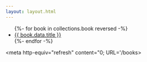```yaml
---
layout: layout.html
---
```


<ul>
{%- for book in collections.book reversed -%}
  <li>
    <a href="{{book.url}}">
      {{ book.data.title }}
    </a>
  </li>
  {%- endfor -%}
</ul>

<meta http-equiv="refresh" content="0; URL='/books>
